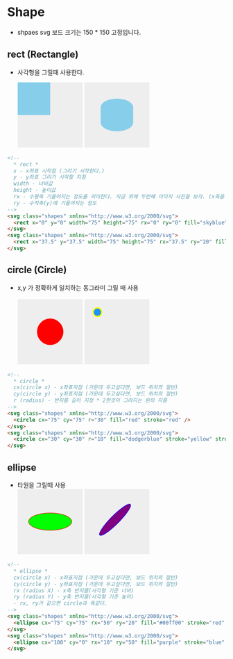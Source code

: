 # Shape

- shpaes svg 보드 크기는 150 \* 150 고정입니다.

## rect (Rectangle)

- 사각형을 그릴때 사용한다.<br />

  <style>.shapes { background-color: #eee; width: 150px; height: 150px;}</style>
    <svg class="shapes" xmlns="http://www.w3.org/2000/svg">
    <rect x="0" y="0" width="75" height="75" rx="0" ry="0" fill="skyblue"></rect>
    </svg> <svg class="shapes" xmlns="http://www.w3.org/2000/svg">
    <rect x="37.5" y="37.5" width="75" height="75" rx="37.5" ry="20" fill="skyblue"></rect>
    </svg>

```html
<!-- 
  * rect *
  x - x좌표 시작점 (그리기 시작한다.) 
  y - y좌표 그리기 시작할 지점
  width - 너비값
  height - 높이값
  rx - 수평축 기울어지는 정도를 의미한다. 지금 위에 두번째 이미지 사진을 보자. (x축을 너비에 반만큼 주니 완전 동그래진다.)
  ry - 수직축(y)에 기울어지는 정도
-->
<svg class="shapes" xmlns="http://www.w3.org/2000/svg">
  <rect x="0" y="0" width="75" height="75" rx="0" ry="0" fill="skyblue"></rect>
</svg>
<svg class="shapes" xmlns="http://www.w3.org/2000/svg">
  <rect x="37.5" y="37.5" width="75" height="75" rx="37.5" ry="20" fill="skyblue"></rect>
</svg>
```

## circle (Circle)

- x,y 가 정확하게 일치하는 동그라미 그릴 때 사용<br />  
  <svg class="shapes" xmlns="http://www.w3.org/2000/svg">
  <circle cx="75" cy="75" r="30" fill="red" stroke="red"/>
  </svg>
  <svg class="shapes" xmlns="http://www.w3.org/2000/svg">
  <circle cx="30" cy="30" r="10" fill="dodgerblue" stroke="yellow" stroke-width="3"/>
  </svg>

```html
<!-- 
  * circle * 
  cx(circle x) - x좌표지점 (가운데 두고싶다면, 보드 위치의 절반)
  cy(circle y) - y좌표지점 (가운데 두고싶다면, 보드 위치의 절반)
  r (radius) - 반지름 길이 지정 * 2한것이 그려지는 원의 지름
-->
<svg class="shapes" xmlns="http://www.w3.org/2000/svg">
  <circle cx="75" cy="75" r="30" fill="red" stroke="red" />
</svg>
<svg class="shapes" xmlns="http://www.w3.org/2000/svg">
  <circle cx="30" cy="30" r="10" fill="dodgerblue" stroke="yellow" stroke-width="3" />
</svg>
```

## ellipse

- 타원을 그릴때 사용 <br />
  <svg class="shapes" xmlns="http://www.w3.org/2000/svg">
  <ellipse cx="75" cy="75" rx="50" ry="20" fill="#00ff00" stroke="red" />
  </svg>
  <svg class="shapes" xmlns="http://www.w3.org/2000/svg">
  <ellipse cx="100" cy="0" rx="10" ry="50" fill="purple" stroke="blue" transform="rotate(45)"/>
  </svg>

```html
<!-- 
  * ellipse * 
  cx(circle x) - x좌표지점 (가운데 두고싶다면, 보드 위치의 절반)
  cy(circle y) - y좌표지점 (가운데 두고싶다면, 보드 위치의 절반)
  rx (radius X) - x축 반지름(사각형 기준 너비)
  ry (radius Y) - y축 반지름(사각형 기준 높이)
  - rx, ry가 같으면 circle과 똑같다.
-->
<svg class="shapes" xmlns="http://www.w3.org/2000/svg">
  <ellipse cx="75" cy="75" rx="50" ry="20" fill="#00ff00" stroke="red" />
</svg>
<svg class="shapes" xmlns="http://www.w3.org/2000/svg">
  <ellipse cx="100" cy="0" rx="10" ry="50" fill="purple" stroke="blue" transform="rotate(45)" />
</svg>
```
